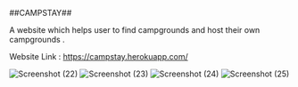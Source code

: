 ##CAMPSTAY##

A website which helps user to find campgrounds and host their own campgrounds .

Website Link : https://campstay.herokuapp.com/

![Screenshot (22)](https://user-images.githubusercontent.com/73410135/131586185-e1c98d6e-93c1-4059-84a2-d803a641d3c4.png)
![Screenshot (23)](https://user-images.githubusercontent.com/73410135/131586197-39a259ad-c77b-4d7c-ad99-bbfdb656ca38.png)
![Screenshot (24)](https://user-images.githubusercontent.com/73410135/131586201-34b58131-dfed-4795-bf05-382b22feb174.png)
![Screenshot (25)](https://user-images.githubusercontent.com/73410135/131586206-4e70a158-4541-4a52-a48a-76e302e155b9.png)


